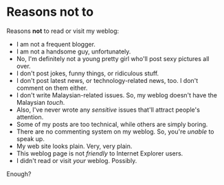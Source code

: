 Reasons not to
===

Reasons **not** to read or visit my weblog:

- I am not a frequent blogger.
- I am not a handsome guy, unfortunately.
- No, I'm definitely not a young pretty girl who'll post sexy pictures all over.
- I don't post jokes, funny things, or ridiculous stuff.
- I don't post latest news, or technology-related news, too. I don't comment on them either.
- I don't write Malaysian-related issues. So, my weblog doesn't have the Malaysian *touch*.
- Also, I've never wrote any *sensitive* issues that'll attract people's attention.
- Some of my posts are too technical, while others are simply boring.
- There are no commenting system on my weblog. So, you're *unable* to speak up.
- My web site looks plain. Very, very plain.
- This weblog page is not *friendly* to Internet Explorer users.
- I didn't read or visit *your* weblog. Possibly.

Enough?